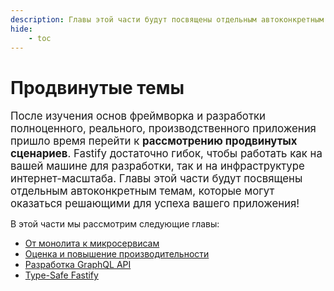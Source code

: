 ```yaml
---
description: Главы этой части будут посвящены отдельным автоконкретным темам, которые могут оказаться решающими для успеха вашего приложения
hide:
    - toc
---
```


# Продвинутые темы

<big>После изучения основ фреймворка и разработки полноценного, реального, производственного приложения пришло время перейти к **рассмотрению продвинутых сценариев**. Fastify достаточно гибок, чтобы работать как на вашей машине для разработки, так и на инфраструктуре интернет-масштаба. Главы этой части будут посвящены отдельным автоконкретным темам, которые могут оказаться решающими для успеха вашего приложения!</big>

В этой части мы рассмотрим следующие главы:

-   [От монолита к микросервисам](./microservices.md)
-   [Оценка и повышение производительности](./performance.md)
-   [Разработка GraphQL API](./graphql.md)
-   [Type-Safe Fastify](./type-safe.md)
